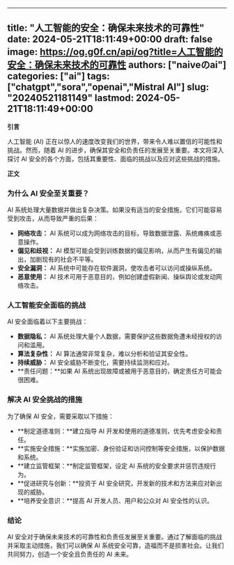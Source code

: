 
---
title: "人工智能的安全：确保未来技术的可靠性"
date: 2024-05-21T18:11:49+00:00
draft: false
image: https://og.g0f.cn/api/og?title=人工智能的安全：确保未来技术的可靠性
authors: ["naiveのai"]
categories: ["ai"]
tags: ["chatgpt","sora","openai","Mistral AI"]
slug: "20240521181149"
lastmod: 2024-05-21T18:11:49+00:00
---
**引言**

人工智能 (AI) 正在以惊人的速度改变我们的世界，带来令人难以置信的可能性和挑战。然而，随着 AI 的进步，确保其安全和负责任的发展至关重要。本文将深入探讨 AI 安全的各个方面，包括其重要性、面临的挑战以及应对这些挑战的措施。

**正文**

### 为什么 AI 安全至关重要？

AI 系统处理大量数据并做出复杂决策。如果没有适当的安全措施，它们可能容易受到攻击，从而导致严重的后果：

- **网络攻击：** AI 系统可以成为网络攻击的目标，导致数据泄露、系统瘫痪或恶意操作。
- **偏见和歧视：** AI 模型可能会受到训练数据的偏见影响，从而产生有偏见的输出，加剧现有的社会不平等。
- **安全漏洞：** AI 系统中可能存在软件漏洞，使攻击者可以访问或操纵系统。
- **恶意使用：** AI 技术可用于恶意目的，例如创建虚假新闻、操纵舆论或发动网络攻击。

### 人工智能安全面临的挑战

AI 安全面临着以下主要挑战：

- **数据隐私：** AI 系统处理大量个人数据，需要保护这些数据免遭未经授权的访问和滥用。
- **算法复杂性：** AI 算法通常非常复杂，难以分析和验证其安全性。
- **持续威胁：** AI 安全威胁不断变化，需要持续监测和应对。
- **责任问题：**如果 AI 系统出现故障或被用于恶意目的，确定责任方可能会很困难。

### 解决 AI 安全挑战的措施

为了确保 AI 安全，需要采取以下措施：

- **制定道德准则：**建立指导 AI 开发和使用的道德准则，优先考虑安全和责任。
- **实施安全措施：**实施加密、身份验证和访问控制等安全措施，以保护数据和系统。
- **建立监管框架：**制定监管框架，设定 AI 系统的安全要求并惩罚违规行为。
- **促进研究与创新：**投资于 AI 安全研究，开发新的技术和方法来应对新出现的威胁。
- **培养安全意识：**提高 AI 开发人员、用户和公众对 AI 安全性的认识。

### 结论

AI 安全对于确保未来技术的可靠性和负责任发展至关重要。通过了解面临的挑战并采取主动措施，我们可以确保 AI 系统安全可靠，造福而不是损害社会。让我们共同努力，创造一个安全且负责任的 AI 未来。